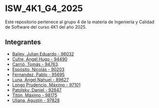 # ISW_4K1_G4_2025
Este repositorio pertenece al grupo 4 de la materia de Ingeniería y Calidad de Software del curso 4K1 del año 2025.

## Integrantes
- [Bailey, Julian Eduardo - 96032](https://github.com/Shadow987654)
- [Cufre, Ángel Hugo - 94490](https://github.com/AngelHCufre)
- [Carrió, Tomás - 94763](https://github.com/TomiiC73).
- [Espósito, Nicolás - 90203](https://github.com/NicolasEsposito10)
- [Fernandez, Pablo - 95695](https://github.com/FernandezPabloGabriel)
- [Luna, Ángel Nahuel - 89627](https://github.com/Nahuellunacab)
- [Longo Prudencio, Máximo - 97101]()
- [Patolsky, Daniel - 92847](https://github.com/DanielPatolsky)
- [Titón, Máximo - 98175](https://github.com/maxiTiton)
- [Uliana, Agustín - 97828](https://github.com/AgustinUliana97828)
